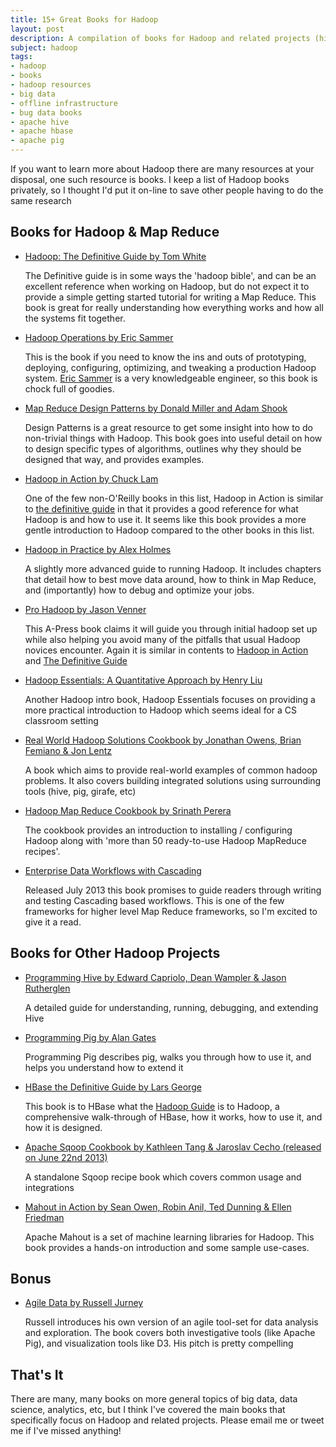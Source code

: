 ```yaml
---
title: 15+ Great Books for Hadoop
layout: post
description: A compilation of books for Hadoop and related projects (hive, pig, hbase, etc).
subject: hadoop
tags:
- hadoop
- books
- hadoop resources
- big data
- offline infrastructure
- bug data books
- apache hive
- apache hbase
- apache pig
---
```

If you want to learn more about Hadoop there are many resources at your disposal, one such resource is books. I keep a list of Hadoop books privately, so I thought I'd put it on-line to save other people having to do the same research

## Books for Hadoop & Map Reduce

- [Hadoop: The Definitive Guide by Tom White][hadoop-guide]
  
  The Definitive guide is in some ways the 'hadoop bible', and can be an excellent reference when working on Hadoop, but do not expect it to provide a simple getting started tutorial for writing a Map Reduce. This book is great for really understanding how everything works and how all the systems fit together.

- [Hadoop Operations by Eric Sammer][hadoop-ops]

  This is the book if you need to know the ins and outs of prototyping, deploying, configuring, optimizing, and tweaking a production Hadoop system. [Eric Sammer][sammer] is a very knowledgeable engineer, so this book is chock full of goodies.

- [Map Reduce Design Patterns by Donald Miller and Adam Shook][design-patterns]

  Design Patterns is a great resource to get some insight into how to do non-trivial things with Hadoop. This book goes into useful detail on how to design specific types of algorithms, outlines why they should be designed that way, and provides examples.

- [Hadoop in Action by Chuck Lam][hadoop-action]

  One of the few non-O'Reilly books in this list, Hadoop in Action is similar to [the definitive guide][hadoop-guide] in that it provides a good reference for what Hadoop is and how to use it. It seems like this book provides a more gentle introduction to Hadoop compared to the other books in this list.

- [Hadoop in Practice by Alex Holmes][hadoop-practice]

  A slightly more advanced guide to running Hadoop. It includes chapters that detail how to best move data around, how to think in Map Reduce, and (importantly) how to debug and optimize your jobs.

- [Pro Hadoop by Jason Venner][pro-hadoop]
  
  This A-Press book claims it will guide you through initial hadoop set up while also helping you avoid many of the pitfalls that usual Hadoop novices encounter. Again it is similar in contents to [Hadoop in Action][hadoop-action] and [The Definitive Guide][hadoop-guide]

- [Hadoop Essentials: A Quantitative Approach by Henry Liu][hadoop-essentials]
  
  Another Hadoop intro book, Hadoop Essentials focuses on providing a more practical introduction to Hadoop which seems ideal for a CS classroom setting

- [Real World Hadoop Solutions Cookbook by Jonathan Owens, Brian Femiano & Jon Lentz][real-world-hadoop]
  
  A book which aims to provide real-world examples of common hadoop problems. It also covers building integrated solutions using surrounding tools (hive, pig, girafe, etc)

- [Hadoop Map Reduce Cookbook by Srinath Perera][hadoop-cookbook]
  
  The cookbook provides an introduction to installing / configuring Hadoop along with 'more than 50 ready-to-use Hadoop MapReduce recipes'.

- [Enterprise Data Workflows with Cascading][cascading-book]

  Released July 2013 this book promises to guide readers through writing and testing Cascading based workflows. This is one of the few frameworks for higher level Map Reduce frameworks, so I'm excited to give it a read.


## Books for Other Hadoop Projects
- [Programming Hive by Edward Capriolo, Dean Wampler & Jason Rutherglen][programming-hive]
  
  A detailed guide for understanding, running, debugging, and extending Hive
- [Programming Pig by Alan Gates][programming-pig]
  
  Programming Pig describes pig, walks you through how to use it, and helps you understand how to extend it
- [HBase the Definitive Guide by Lars George][hbase-guide]
  
  This book is to HBase what the [Hadoop Guide][hadoop-guide] is to Hadoop, a comprehensive walk-through of HBase, how it works, how to use it, and how it is designed.
- [Apache Sqoop Cookbook by Kathleen Tang & Jaroslav Cecho (released on June 22nd 2013)][sqoop-cookbook]
  
  A standalone Sqoop recipe book which covers common usage and integrations
- [Mahout in Action by Sean Owen, Robin Anil, Ted Dunning & Ellen Friedman][mahout]
  
  Apache Mahout is a set of machine learning libraries for Hadoop. This book provides a hands-on introduction and some sample use-cases.

## Bonus

- [Agile Data by Russell Jurney][agile]

  Russell introduces his own version of an agile tool-set for data analysis and exploration. The book covers both investigative tools (like Apache Pig), and visualization tools like D3. His pitch is pretty compelling

## That's It

There are many, many books on more general topics of big data, data science, analytics, etc, but I think I've covered the main books that specifically focus on Hadoop and related projects. Please email me or tweet me if I've missed anything!

[agile]:http://www.amazon.com/dp/1449326269?tag=matratsblo-20
[mahout]:http://www.amazon.com/dp/1935182684?tag=matratsblo-20
[hadoop-guide]:http://www.amazon.com/gp/product/1449311520/ref=as_li_ss_tl?ie=UTF8&camp=1789&creative=390957&creativeASIN=1449311520&linkCode=as2&tag=matratsblo-20
[hadoop-ops]:http://www.amazon.com/gp/product/1449327052/ref=as_li_ss_tl?ie=UTF8&camp=1789&creative=390957&creativeASIN=1449327052&linkCode=as2&tag=matratsblo-20
[sammer]:https://twitter.com/esammer
[design-patterns]:http://www.amazon.com/gp/product/1449327176/ref=as_li_ss_tl?ie=UTF8&camp=1789&creative=390957&creativeASIN=1449327176&linkCode=as2&tag=matratsblo-20
[programming-hive]:http://www.amazon.com/dp/1449319335?tag=matratsblo-20
[programming-pig]:http://www.amazon.com/dp/1449302645?tag=matratsblo-20
[hbase-guide]:http://www.amazon.com/dp/1449396100?tag=matratsblo-20
[hadoop-action]:http://www.amazon.com/dp/1935182196?tag=matratsblo-20
[hadoop-practice]:http://www.amazon.com/dp/1617290238?tag=matratsblo-20
[pro-hadoop]:http://www.amazon.com/dp/1430219424?tag=matratsblo-20
[hadoop-essentials]:http://www.amazon.com/dp/1480216372?tag=matratsblo-20
[real-world-hadoop]:http://www.amazon.com/dp/1849519129?tag=matratsblo-20
[hadoop-cookbook]:http://www.amazon.com/dp/1849517282?tag=matratsblo-20
[sqoop-cookbook]:http://www.amazon.com/dp/1449364624?tag=matratsblo-20
[cascading-book]:http://www.amazon.com/dp/1449358721?tag=matratsblo-20